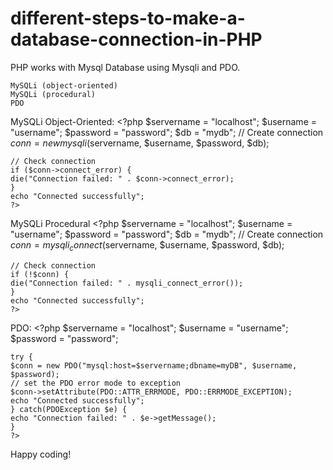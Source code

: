 # different-steps-to-make-a-database-connection-in-PHP


 PHP works with Mysql Database using Mysqli and PDO.

    MySQLi (object-oriented)
    MySQLi (procedural)
    PDO

MySQLi Object-Oriented:
    <?php
    $servername = "localhost";
    $username = "username";
    $password = "password";
    $db  = "mydb";
    // Create connection
    $conn = new mysqli($servername, $username, $password, $db);

    // Check connection
    if ($conn->connect_error) {
    die("Connection failed: " . $conn->connect_error);
    }
    echo "Connected successfully";
    ?> 
MySQLi Procedural
    <?php
    $servername = "localhost";
    $username = "username";
    $password = "password";
    $db = "mydb";
    // Create connection
    $conn = mysqli_connect($servername, $username, $password, $db);

    // Check connection
    if (!$conn) {
    die("Connection failed: " . mysqli_connect_error());
    }
    echo "Connected successfully";
    ?> 

 PDO:
    <?php
    $servername = "localhost";
    $username = "username";
    $password = "password";

    try {
    $conn = new PDO("mysql:host=$servername;dbname=myDB", $username, $password);
    // set the PDO error mode to exception
    $conn->setAttribute(PDO::ATTR_ERRMODE, PDO::ERRMODE_EXCEPTION);
    echo "Connected successfully";
    } catch(PDOException $e) {
    echo "Connection failed: " . $e->getMessage();
    }
    ?> 

 Happy coding!

